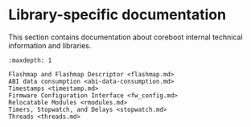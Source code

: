 # Library-specific documentation

This section contains documentation about coreboot internal technical
information and libraries.

```{toctree}
:maxdepth: 1

Flashmap and Flashmap Descriptor <flashmap.md>
ABI data consumption <abi-data-consumption.md>
Timestamps <timestamp.md>
Firmware Configuration Interface <fw_config.md>
Relocatable Modules <rmodules.md>
Timers, Stopwatch, and Delays <stopwatch.md>
Threads <threads.md>
```
